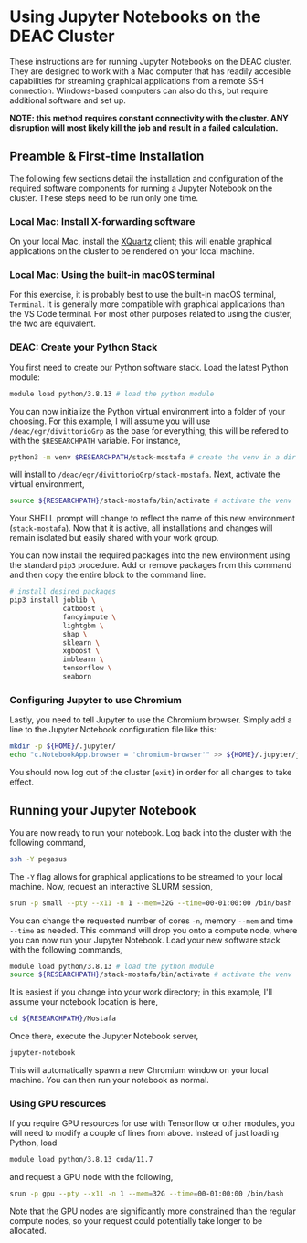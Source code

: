 # Using Jupyter Notebooks on the DEAC Cluster

These instructions are for running Jupyter Notebooks on the DEAC cluster. They
are designed to work with a Mac computer that has readily accesible capabilities
for streaming graphical applications from a remote SSH connection. Windows-based
computers can also do this, but require additional software and set up.

**NOTE: this method requires constant connectivity with the cluster. ANY
disruption will most likely kill the job and result in a failed calculation.**


## Preamble & First-time Installation
 
The following few sections detail the installation and configuration of the
required software components for running a Jupyter Notebook on the cluster.
These steps need to be run only one time.


### Local Mac: Install X-forwarding software

On your local Mac, install the [XQuartz](https://www.xquartz.org/) client; this
will enable graphical applications on the cluster to be rendered on your local
machine.


### Local Mac: Using the built-in macOS terminal

For this exercise, it is probably best to use the built-in macOS terminal,
`Terminal`. It is generally more compatible with graphical applications than the
VS Code terminal. For most other purposes related to using the cluster, the two
are equivalent.


### DEAC: Create your Python Stack 

You first need to create our Python software stack. Load the latest Python
module:

```sh
module load python/3.8.13 # load the python module
```

You can now initialize the Python virtual environment into a folder of your
choosing. For this example, I will assume you will use `/deac/egr/divittorioGrp`
as the base for everything; this will be refered to with the `$RESEARCHPATH`
variable. For instance,

```sh
python3 -m venv $RESEARCHPATH/stack-mostafa # create the venv in a dir
```

will install to `/deac/egr/divittorioGrp/stack-mostafa`. Next, activate the
virtual environment,

```sh
source ${RESEARCHPATH}/stack-mostafa/bin/activate # activate the venv
```

Your SHELL prompt will change to reflect the name of this new environment
(`stack-mostafa`). Now that it is active, all installations and changes will
remain isolated but easily shared with your work group.

You can now install the required packages into the new environment using the
standard `pip3` procedure. Add or remove packages from this command and then
copy the entire block to the command line.

```sh
# install desired packages
pip3 install joblib \
             catboost \
             fancyimpute \
             lightgbm \
             shap \
             sklearn \
             xgboost \
             imblearn \
             tensorflow \
             seaborn
```


### Configuring Jupyter to use Chromium

Lastly, you need to tell Jupyter to use the Chromium browser. Simply add a line
to the Jupyter Notebook configuration file like this:

```sh
mkdir -p ${HOME}/.jupyter/
echo "c.NotebookApp.browser = 'chromium-browser'" >> ${HOME}/.jupyter/jupyter_notebook_config.py
```

You should now log out of the cluster (`exit`) in order for all changes to take
effect.


## Running your Jupyter Notebook

You are now ready to run your notebook. Log back into the cluster with the
following command,

```sh
ssh -Y pegasus
```

The `-Y` flag allows for graphical applications to be streamed to your local
machine. Now, request an interactive SLURM session,

```sh
srun -p small --pty --x11 -n 1 --mem=32G --time=00-01:00:00 /bin/bash
```

You can change the requested number of cores `-n`, memory `--mem` and time
`--time` as needed. This command will drop you onto a compute node, where you
can now run your Jupyter Notebook. Load your new software stack with the
following commands,

```sh
module load python/3.8.13 # load the python module
source ${RESEARCHPATH}/stack-mostafa/bin/activate # activate the venv
```

It is easiest if you change into your work directory; in this example, I'll
assume your notebook location is here,

```sh
cd ${RESEARCHPATH}/Mostafa
```

Once there, execute the Jupyter Notebook server,

```sh
jupyter-notebook
```

This will automatically spawn a new Chromium window on your local machine. You
can then run your notebook as normal.


### Using GPU resources

If you require GPU resources for use with Tensorflow or other modules, you will
need to modify a couple of lines from above. Instead of just loading Python,
load

```sh
module load python/3.8.13 cuda/11.7
```

and request a GPU node with the following,

```sh
srun -p gpu --pty --x11 -n 1 --mem=32G --time=00-01:00:00 /bin/bash
```

Note that the GPU nodes are significantly more constrained than the regular
compute nodes, so your request could potentially take longer to be allocated.
